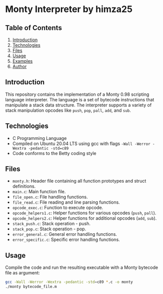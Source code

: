 # Monty Interpreter by himza25

## Table of Contents

1. [Introduction](#introduction)
2. [Technologies](#technologies)
3. [Files](#files)
4. [Usage](#usage)
5. [Examples](#examples)
6. [Author](#author)

## Introduction

This repository contains the implementation of a Monty 0.98 scripting language interpreter. The language is a set of bytecode instructions that manipulate a stack data structure. The interpreter supports a variety of stack manipulation opcodes like `push`, `pop`, `pall`, `add`, and `sub`.

## Technologies

- C Programming Language
- Compiled on Ubuntu 20.04 LTS using gcc with flags `-Wall -Werror -Wextra -pedantic -std=c89`
- Code conforms to the Betty coding style

## Files

- `monty.h`: Header file containing all function prototypes and struct definitions.
- `main.c`: Main function file.
- `file_open.c`: File handling functions.
- `file_read.c`: File reading and line parsing functions.
- `opcode_exec.c`: Function to execute opcode.
- `opcode_helpers1.c`: Helper functions for various opcodes (`push`, `pall`).
- `opcode_helpers2.c`: Helper functions for additional opcodes (`add`, `sub`).
- `stack_push.c`: Stack operation - push.
- `stack_pop.c`: Stack operation - pop.
- `error_general.c`: General error handling functions.
- `error_specific.c`: Specific error handling functions.

## Usage

Compile the code and run the resulting executable with a Monty bytecode file as argument:

```bash
gcc -Wall -Werror -Wextra -pedantic -std=c89 *.c -o monty
./monty bytecode_file.m
